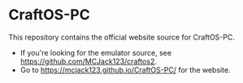 # CraftOS-PC
This repository contains the official website source for CraftOS-PC. 
* If you're looking for the emulator source, see https://github.com/MCJack123/craftos2.
* Go to https://mcjack123.github.io/CraftOS-PC/ for the website.